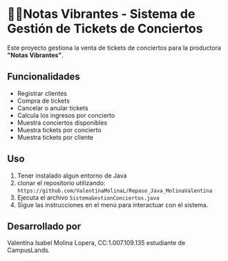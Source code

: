 # 👩‍🎤Notas Vibrantes - Sistema de Gestión de Tickets de Conciertos
Este proyecto gestiona la venta de tickets de conciertos para la productora **"Notas Vibrantes"**.

## Funcionalidades
- Registrar clientes
- Compra de tickets
- Cancelar o anular tickets
- Calcula los ingresos por concierto
- Muestra conciertos disponibles
- Muestra tickets por concierto 
- Muestra tickets por cliente

##  Uso 
1. Tener instalado algun entorno de Java
2. clonar el repositorio utilizando: `https://github.com/ValentinaMolinaL/Repaso_Java_MolinaValentina`
3. Ejecuta el archivo `SistemaGestionConciertos.java`
4. Sigue las instrucciones en el menú para interactuar con el sistema.


## Desarrollado por 
Valentina Isabel Molina Lopera, CC:1.007.109.135 estudiante de CampusLands.
